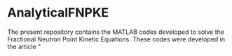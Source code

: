 # AnalyticalFNPKE
The present repository contains the MATLAB codes developed to solve the Fractional Neutron Point Kinetic Equations. These codes were developed in the article "
